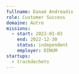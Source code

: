 ```yaml
---
fullname: Danaé Andreadis
role: Customer Success
domaine: Autre
missions:
  - start: 2022-01-03
    end: 2022-12-30
    status: independent
    employer: DINUM
startups:
  - trackdechets
---
```


